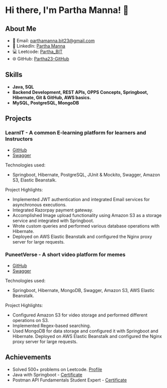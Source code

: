 
# Hi there, I'm Partha Manna! 👋

## About Me
- 📧 Email: parthamanna.bit23@gmail.com
- 💼 LinkedIn: [Partha Manna](https://www.linkedin.com/in/partha-manna-78b592199)
- 💻 Leetcode: [Partha_BIT](https://leetcode.com/Partha_BIT/)
- 🌐 GitHub: [Partha23-GitHub](https://github.com/Partha23-GitHub)

## Skills
- **Java, SQL**
- **Backend Development, REST APIs, OPPS Concepts, Springboot, Hibernate, Git & GitHub, AWS basics.**
- **MySQL, PostgreSQL, MongoDB**

## Projects
### LearnIT - A common E-learning platform for learners and Instructors
- [GitHub](https://github.com/Partha23-GitHub/LearnIT)
- [Swagger](http://learnit.eu-north-1.elasticbeanstalk.com/swagger-ui/index.html#/)

Technologies used:
- Springboot, Hibernate, PostgreSQL, JUnit & Mockito, Swagger, Amazon S3, Elastic Beanstalk.

Project Highlights:
-  Implemented JWT authentication and integrated Email services for asynchronous executions.
- Integrated Razorpay payment gateway.
- Accomplished Image upload functionality using Amazon S3 as a storage service and integrated with Springboot.
- Wrote custom queries and performed various database operations with Hibernate.
- Deployed on AWS Elastic Beanstalk and configured the Nginx proxy server for large requests.

### PuneetVerse - A short video platform for memes
- [GitHub](https://github.com/Partha23-GitHub/puneetverse-meme)
- [Swagger](http://puneetverse.eu-north-1.elasticbeanstalk.com/swagger-ui/index.html)

Technologies used:
- Springboot, Hibernate, MongoDB, Swagger, Amazon S3, AWS Elastic Beanstalk.

Project Highlights:
-  Configured Amazon S3 for video storage and performed different operations on S3.
- Implemented Regex-based searching.
- Used MongoDB for data storage and configured it with Springboot and Hibernate.
   Deployed on AWS Elastic Beanstalk and configured the Nginx proxy server for large requests.

## Achievements
- Solved 500+ problems on Leetcode. [Profile](https://leetcode.com/Partha_BIT/)
- Java with Springboot - [Certificate](https://www.udemy.com/certificate/UC-01a6c13c-28e0-497b-876a-226cb7c0325f/)
- Postman API Fundamentals Student Expert - [Certificate](https://badgr.com/public/assertions/m_jgwi34TxSYbd3BiEHf9w?identity__email=parthamanna.bit23%40gmail.com)


<!---
Partha23-GitHub/Partha23-GitHub is a ✨ special ✨ repository because its `README.md` (this file) appears on your GitHub profile.
You can click the Preview link to take a look at your changes.
--->
